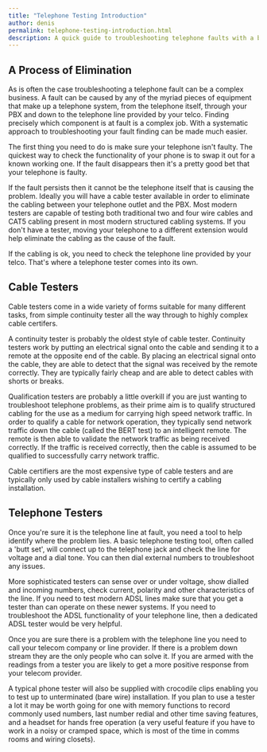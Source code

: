 ```yaml
---
title: "Telephone Testing Introduction"
author: denis
permalink: telephone-testing-introduction.html
description: A quick guide to troubleshooting telephone faults with a break down of the systematic approach required as well as cable testing and telephone testing equipment that would prove useful.
---
```

<h2>A Process of Elimination</h2><p>As is often the case troubleshooting a telephone fault can be a complex business. A fault can be caused by any of the myriad pieces of equipment that make up a telephone system, from the telephone itself, through your PBX and down to the telephone line provided by your telco. Finding precisely which component is at fault is a complex job. With a systematic approach to troubleshooting your fault finding can be made much easier.</p><p>The first thing you need to do is make sure your telephone isn't faulty. The quickest way to check the functionality of your phone is to swap it out for a known working one. If the fault disappears then it's a pretty good bet that your telephone is faulty.</p><p>If the fault persists then it cannot be the telephone itself that is causing the problem. Ideally you will have a cable tester available in order to eliminate the cabling between your telephone outlet and the PBX. Most modern testers are capable of testing both traditional two and four wire cables and CAT5 cabling present in most modern structured cabling systems. If you don't have a tester, moving your telephone to a different extension would help eliminate the cabling as the cause of the fault.</p><p>If the cabling is ok, you need to check the telephone line provided by your telco. That's where a telephone tester comes into its own.</p><h2>Cable Testers</h2><p>Cable testers come in a wide variety of forms suitable for many different tasks, from simple continuity tester all the way through to highly complex cable certifers.</p><p>A continuity tester is probably the oldest style of cable tester. Continuity testers work by putting an electrical signal onto the cable and sending it to a remote at the opposite end of the cable. By placing an electrical signal onto the cable, they are able to detect that the signal was received by the remote correctly. They are typically fairly cheap and are able to detect cables with shorts or breaks.</p><p>Qualification testers are probably a little overkill if you are just wanting to troubleshoot telephone problems, as their prime aim is to qualify structured cabling for the use as a medium for carrying high speed network traffic. In order to qualify a cable for network operation, they typically send network traffic down the cable (called the BERT test) to an intelligent remote. The remote is then able to validate the network traffic as being received correctly. If the traffic is received correctly, then the cable is assumed to be qualified to successfully carry network traffic.</p><p>Cable certifiers are the most expensive type of cable testers and are typically only used by cable installers wishing to certify a cabling installation.</p><h2>Telephone Testers</h2><p>Once you're sure it is the telephone line at fault, you need a tool to help identify where the problem lies. A basic telephone testing tool, often called a 'butt set', will connect up to the telephone jack and check the line for voltage and a dial tone. You can then dial external numbers to troubleshoot any issues.</p><p>More sophisticated testers can sense over or under voltage, show dialled and incoming numbers, check current, polarity and other characteristics of the line. If you need to test modern ADSL lines make sure that you get a tester than can operate on these newer systems. If you need to troubleshoot the ADSL functionality of your telephone line, then a dedicated ADSL tester would be very helpful.</p><p>Once you are sure there is a problem with the telephone line you need to call your telecom company or line provider. If there is a problem down stream they are the only people who can solve it. If you are armed with the readings from a tester you are likely to get a more positive response from your telecom provider.</p><p>A typical phone tester will also be supplied with crocodile clips enabling you to test up to unterminated (bare wire) installation. If you plan to use a tester a lot it may be worth going for one with memory functions to record commonly used numbers, last number redial and other time saving features, and a headset for hands free operation (a very useful feature if you have to work in a noisy or cramped space, which is most of the time in comms rooms and wiring closets).</p>
